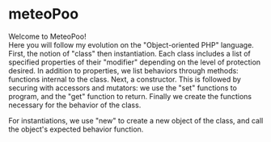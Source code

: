# meteoPoo
Welcome to MeteoPoo! <br>
Here you will follow my evolution on the "Object-oriented PHP" language.
First, the notion of "class" then instantiation.
Each class includes a list of specified properties of their "modifier" depending on the level of protection desired.
In addition to properties, we list behaviors through methods: functions internal to the class.
Next, a constructor.
This is followed by securing with accessors and mutators: we use the "set" functions to program, and the "get" function to return.
Finally we create the functions necessary for the behavior of the class.

For instantiations, we use "new" to create a new object of the class, and call the object's expected behavior function.
